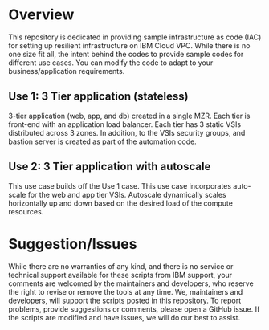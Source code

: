 # Overview
This repository is dedicated in providing sample infrastructure as code (IAC) for setting up
resilient infrastructure on IBM Cloud VPC. While there is no one size fit all, the intent behind the
codes to provide sample codes for different use cases. You can modify the code to adapt to your
business/application requirements.
 
## Use 1: 3 Tier application (stateless)
3-tier application (web, app, and db) created in a single MZR. Each tier is front-end with an
application load balancer. Each tier has 3 static VSIs distributed across 3 zones. In addition, to
the VSIs security groups, and bastion server is created as part of the automation code.

## Use 2: 3 Tier application with autoscale
This use case builds off the Use 1 case. This use case incorporates auto-scale for the web and app
tier VSIs. Autoscale dynamically scales horizontally up and down based on the desired load of the
compute resources.

# Suggestion/Issues
While there are no warranties of any kind, and there is no service or technical support available
for these scripts from IBM support, your comments are welcomed by the maintainers and developers,
who reserve the right to revise or remove the tools at any time. We, maintainers and developers,
will support the scripts posted in this repository. To report problems, provide suggestions or
comments, please open a GitHub issue. If the scripts are modified and have issues, we will do our
best to assist.
